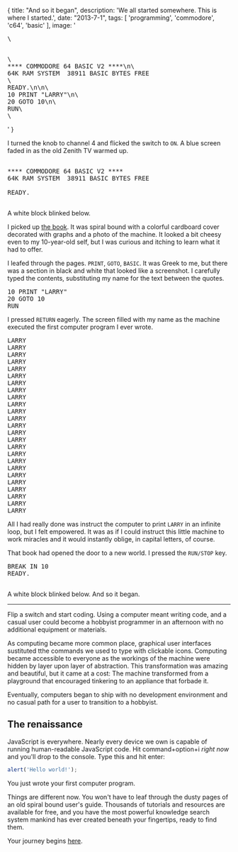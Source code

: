 {
	title: "And so it began",
    description: 'We all started somewhere. This is where I started.',
    date: "2013-7-1",
    tags: [
        'programming',
        'commodore',
        'c64',
        'basic'
    ],
    image: '<pre class="code c64 c64_width animate noMargin small">\
<div class="center">\
**** COMMODORE 64 BASIC V2 ****\n\
64K RAM SYSTEM  38911 BASIC BYTES FREE</div>\
READY.\n\n\
10 PRINT "LARRY"\n\
20 GOTO 10\n\
RUN\
<span class="c64_cursor"></span>\
</pre>'
}

I turned the knob to channel 4 and flicked the switch to `ON`. A  blue screen faded in as the old Zenith TV warmed up.

<pre class="code c64 c64_width fade animate">
<div class="center">
**** COMMODORE 64 BASIC V2 ****
64K RAM SYSTEM  38911 BASIC BYTES FREE</div>
READY.
<span class="c64_cursor"></span>
</pre>

A white block blinked below.

I picked up [the book][1]. It was spiral bound with a colorful cardboard cover decorated with graphs and a photo of the machine. It looked a bit cheesy even to my 10-year-old self, but I was curious and itching to learn what it had to offer.

I leafed through the pages. `PRINT`, `GOTO`, `BASIC`. It was Greek to me, but there was a section in black and white that looked like a screenshot. I carefully typed the contents, substituting my name for the text between the quotes.

<pre class="code c64 c64_width">
10 PRINT "LARRY"
20 GOTO 10
RUN
</pre>

I pressed `RETURN` eagerly. The screen filled with my name as the machine executed the first computer program I ever wrote.

<pre class="code c64 c64_width">
LARRY
LARRY
LARRY
LARRY
LARRY
LARRY
LARRY
LARRY
LARRY
LARRY
LARRY
LARRY
LARRY
LARRY
LARRY
LARRY
LARRY
LARRY
LARRY
LARRY
LARRY
LARRY
LARRY
LARRY
<span class="c64_flash">LARRY</span>
</pre>

All I had really done was instruct the computer to print <code>LARRY</code> in an infinite loop, but I felt empowered. It was as if I could instruct this little machine to work miracles and it would instantly oblige, in capital letters, of course.

That book had opened the door to a new world. I pressed the `RUN/STOP` key.

<pre class="code c64 c64_width animate">
BREAK IN 10
READY.
<span class="c64_cursor"></span>
</pre>

A white block blinked below. And so it began.

<hr>

Flip a switch and start coding. Using a computer meant writing code, and a casual user could become a hobbyist programmer in an afternoon with no additional equipment or materials.

As computing became more common place, graphical user interfaces sustituted tthe commands we used to type with clickable icons. Computing became accessible to everyone as the workings of the machine were hidden by layer upon layer of abstraction. This transformation was amazing and beautiful, but it came at a cost: The machine transformed from a playground that encouraged tinkering to an appliance that forbade it.

Eventually, computers began to ship with no development environment and no casual path for a user to transition to a hobbyist.

## The renaissance

JavaScript is everywhere. Nearly every device we own is capable of running human-readable JavaScript code. Hit command+option+i *right now* and you'll drop to the console. Type this and hit enter:

```javascript
alert('Hello world!');
```

You just wrote your first computer program.

Things are different now. You won't have to leaf through the dusty pages of an old spiral bound user's guide. Thousands of tutorials and resources are available for free, and you have the most powerful knowledge search system mankind has ever created beneath your fingertips, ready to find them.

Your journey begins <a href="https://developer.mozilla.org/en-US/docs/Web/JavaScript/Guide" target="_blank">here</a>.

[1]: http://www.commodore.ca/manuals/c64_users_guide/c64-users_guide.htm
